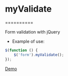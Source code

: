 # myValidate #
==========

Form validation with jQuery

* Example of use:

```javascript
$(function () {
    $('form').myValidate();
});
```
[Demo](http://ekg.com.br/myValidate "Demo")